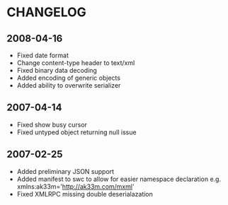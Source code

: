 CHANGELOG
=========

2008-04-16
----------

 * Fixed date format
 * Change content-type header to text/xml
 * Fixed binary data decoding
 * Added encoding of generic objects
 * Added ability to overwrite serializer

2007-04-14
----------

 * Fixed show busy cursor
 * Fixed untyped object returning null issue

2007-02-25
----------

 * Added preliminary JSON support
 * Added manifest to swc to allow for easier namespace declaration e.g. xmlns:ak33m='http://ak33m.com/mxml'
 * Fixed XMLRPC missing double deserialazation
